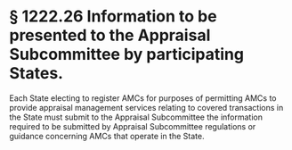 # § 1222.26   Information to be presented to the Appraisal Subcommittee by participating States.

Each State electing to register AMCs for purposes of permitting AMCs to provide appraisal management services relating to covered transactions in the State must submit to the Appraisal Subcommittee the information required to be submitted by Appraisal Subcommittee regulations or guidance concerning AMCs that operate in the State.




